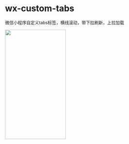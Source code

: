 # wx-custom-tabs
微信小程序自定义tabs标签，横线滚动，带下拉刷新，上拉加载

<img src="https://github.com/cocoanerd/wx-custom-tabs/blob/master/tabs.gif" width=200 height=360 />
